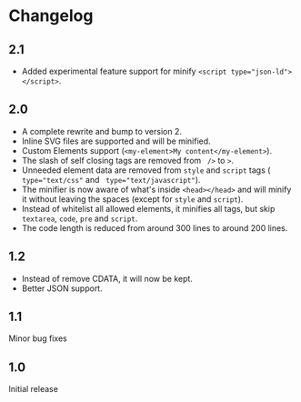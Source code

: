 # Changelog

## 2.1

- Added experimental feature support for minify `<script type="json-ld"></script>`.

## 2.0

- A complete rewrite and bump to version 2.
- Inline SVG files are supported and will be minified.
- Custom Elements support (`<my-element>My content</my-element>`).
- The slash of self closing tags are removed from ` />` to `>`.
- Unneeded element data are removed from `style` and `script` tags (` type="text/css"` and ` type="text/javascript"`).
- The minifier is now aware of what's inside `<head></head>` and will minify it without leaving the spaces (except for `style` and `script`).
- Instead of whitelist all allowed elements, it minifies all tags, but skip `textarea`, `code`, `pre` and `script`.
- The code length is reduced from around 300 lines to around 200 lines.

## 1.2

- Instead of remove CDATA, it will now be kept.
- Better JSON support.

## 1.1

Minor bug fixes

## 1.0

Initial release